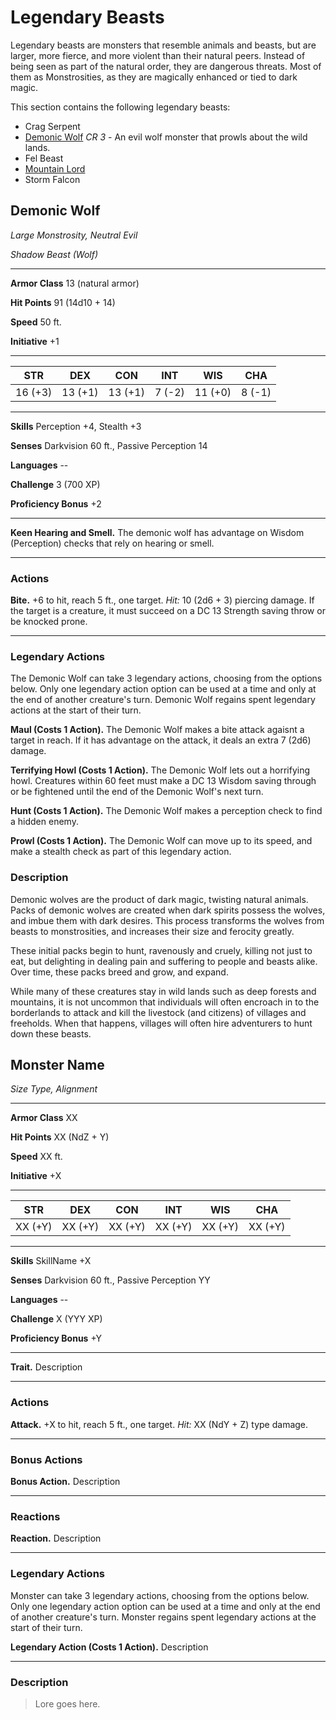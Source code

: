 # Legendary Beasts

Legendary beasts are monsters that resemble animals and beasts, but are larger, more fierce, and more violent than their natural peers.  Instead of being seen as part of the natural order, they are dangerous threats.  Most of them as Monstrosities, as they are magically enhanced or tied to dark magic.

This section contains the following legendary beasts:

* Crag Serpent
* [Demonic Wolf](legendaryBeasts.md#demonic-wolf) *CR 3* - An evil wolf monster that prowls about the wild lands.
* Fel Beast
* [Mountain Lord](legendaryBeasts.md#mountain-lord)
* Storm Falcon



## Demonic Wolf

*Large Monstrosity, Neutral Evil*

*Shadow Beast (Wolf)*

---

**Armor Class** 13 (natural armor)

**Hit Points** 91 (14d10 + 14)

**Speed** 50 ft.

**Initiative** +1

---

| STR | DEX | CON | INT | WIS | CHA |
|-|-|-|-|-|-|
| 16 (+3) | 13 (+1) | 13 (+1) | 7 (-2) | 11 (+0) | 8 (-1) |   

---

**Skills** Perception +4, Stealth +3

**Senses** Darkvision 60 ft., Passive Perception 14

**Languages** --

**Challenge** 3 (700 XP)

**Proficiency Bonus** +2

---

**Keen Hearing and Smell.**  The demonic wolf has advantage on Wisdom (Perception) checks that rely on hearing or smell.

---

### Actions

**Bite.** +6 to hit, reach 5 ft., one target.  *Hit:* 10 (2d6 + 3) piercing damage.  If the target is a creature, it must succeed on a DC 13 Strength saving throw or be knocked prone.

---

### Legendary Actions

The Demonic Wolf can take 3 legendary actions, choosing from the options below. Only one legendary action option can be used at a time and only at the end of another creature's turn. Demonic Wolf regains spent legendary actions at the start of their turn.

**Maul (Costs 1 Action).** The Demonic Wolf makes a bite attack agaisnt a target in reach.  If it has advantage on the attack, it deals an extra 7 (2d6) damage.

**Terrifying Howl (Costs 1 Action).** The Demonic Wolf lets out a horrifying howl.  Creatures within 60 feet must make a DC 13 Wisdom saving through or be fightened until the end of the Demonic Wolf's next turn.

**Hunt (Costs 1 Action).** The Demonic Wolf makes a perception check to find a hidden enemy.

**Prowl (Costs 1 Action).** The Demonic Wolf can move up to its speed, and make a stealth check as part of this legendary action.

### Description

Demonic wolves are the product of dark magic, twisting natural animals.  Packs of demonic wolves are created when dark spirits possess the wolves, and imbue them with dark desires.  This process transforms the wolves from beasts to monstrosities, and increases their size and ferocity greatly.

These initial packs begin to hunt, ravenously and cruely, killing not just to eat, but delighting in dealing pain and suffering to people and beasts alike.  Over time, these packs breed and grow, and expand.



While many of these creatures stay in wild lands such as deep forests and mountains, it is not uncommon that individuals will often encroach in to the borderlands to attack and kill the livestock (and citizens) of villages and freeholds.  When that happens, villages will often hire adventurers to hunt down these beasts.

## Monster Name

*Size Type, Alignment*

---

**Armor Class** XX

**Hit Points** XX (NdZ + Y)

**Speed** XX ft.

**Initiative** +X

---

| STR | DEX | CON | INT | WIS | CHA |
|-|-|-|-|-|-|
| XX (+Y) | XX (+Y) | XX (+Y) | XX (+Y) | XX (+Y) | XX (+Y) |   

---

**Skills** SkillName +X

**Senses** Darkvision 60 ft., Passive Perception YY 

**Languages** --

**Challenge** X (YYY XP)

**Proficiency Bonus** +Y

---

**Trait.**  Description 

---

### Actions

**Attack.** +X to hit, reach 5 ft., one target.  *Hit:* XX (NdY + Z) type damage.

---

### Bonus Actions

**Bonus Action.**  Description 

---

### Reactions

**Reaction.**  Description 

---

### Legendary Actions

Monster can take 3 legendary actions, choosing from the options below. Only one legendary action option can be used at a time and only at the end of another creature's turn. Monster regains spent legendary actions at the start of their turn.

**Legendary Action (Costs 1 Action).** Description

---

### Description

> Lore goes here.
